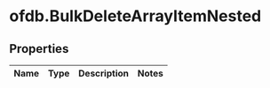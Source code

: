 # ofdb.BulkDeleteArrayItemNested

## Properties

Name | Type | Description | Notes
------------ | ------------- | ------------- | -------------


